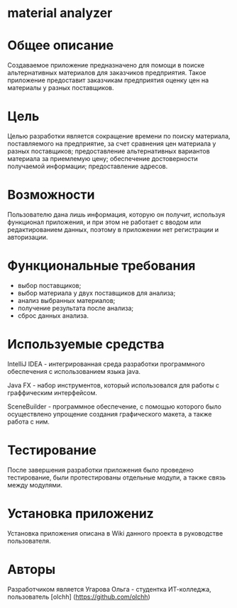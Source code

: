 # material analyzer
# Общее описание
Создаваемое приложение предназначено для помощи в поиске альтернативных материалов для заказчиков предприятия. Такое приложение предоставит заказчикам предприятия оценку цен на материалы у разных поставщиков.
# Цель
Целью разработки является сокращение времени по поиску материала, поставляемого на предприятие, за счет сравнения цен материала у разных поставщиков; предоставление альтернативных вариантов материала за приемлемую цену; обеспечение достоверности получаемой информации; предоставление адресов. 
# Возможности
Пользователю дана лишь информация, которую он получит, используя функционал приложения, и при этом не работает с вводом или редактированием данных, поэтому в приложении нет регистрации и авторизации.
# Функциональные требования
- выбор поставщиков;
- выбор материала у двух поставщиков для анализа;
- анализ выбранных материалов;
- получение результата после анализа;
- сброс данных анализа.

# Используемые средства
IntelliJ IDEA - интегрированная среда разработки программного обеспечения с использованием языка java.

Java FX - набор инструментов, который использовался для работы с граффическим интерфейсом.

SceneBuilder - программное обеспечение, с помощью которого было осуществлено упрощение создания графического макета, а также работа с ним.

# Тестирование
После завершения разработки приложения было проведено тестирование, были протестированы отдельные модули, а также связь между модулями.

# Установка приложениz
Установка приложения описана в Wiki данного проекта в руководстве пользователя. 

# Авторы
Разработчиком является Угарова Ольга - студентка ИТ-колледжа, пользователь [olchh] (https://github.com/olchh)
